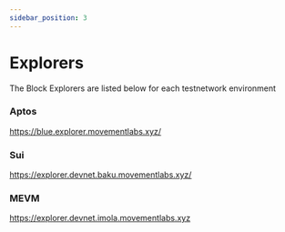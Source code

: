 ```yaml
---
sidebar_position: 3
---
```


# Explorers

The Block Explorers are listed below for each testnetwork environment


### Aptos  

https://blue.explorer.movementlabs.xyz/


### Sui

https://explorer.devnet.baku.movementlabs.xyz/



### MEVM 

https://explorer.devnet.imola.movementlabs.xyz



